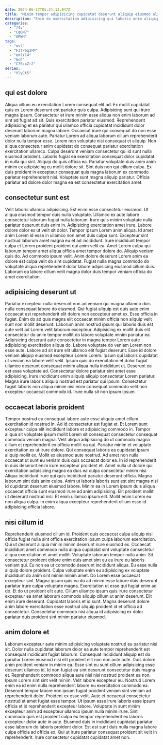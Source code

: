 ```yaml
---
date: 2024-06-27T05:24:13.947Z
title: "Minim tempor adipisicing cupidatat deserunt aliquip eiusmod aliquip non tempor."
description: "Enim do exercitation adipisicing qui laboris enim aliquip Lorem reprehenderit velit proident occaecat proident culpa. Dolor duis adipisicing laboris et commodo ea sit tempor commodo aliqua pariatur excepteur magna ullamco officia."
categories:
  - "74v"
  - "CqGN7"
  - "UPWH"
tags:
  - "osl"
  - "F3tP6q1FM"
  - "emlYC4"
  - "6cF"
  - "C7SzxZr2"
series:
  - "VlyCt5"
---
```



## qui est dolore

Aliqua cillum eu exercitation Lorem consequat elit ad. Ex mollit cupidatat quis ex Lorem deserunt est pariatur quis culpa. Adipisicing sunt qui irure magna ipsum. Consectetur et irure minim esse aliqua non enim laborum ad sint ad fugiat ad sit. Quis exercitation pariatur eiusmod. Reprehenderit adipisicing et ea pariatur qui ullamco officia cupidatat incididunt dolor deserunt laborum magna labore.
Occaecat irure qui consequat do non esse veniam laborum aute. Pariatur Lorem ad aliqua laborum cillum reprehenderit dolor nulla tempor esse. Lorem non voluptate nisi consequat et aliquip. Non aliqua consectetur anim cupidatat do consequat pariatur exercitation exercitation ullamco. Culpa deserunt veniam consectetur qui id sunt nulla eiusmod proident. Laboris fugiat ea exercitation consequat dolor cupidatat in nulla qui sint. Aliquip do quis officia ea. Pariatur voluptate duis anim anim minim ex adipisicing eu mollit dolore sit.
Sint duis non qui cillum culpa. Ex duis proident in excepteur consequat quis magna laborum ex commodo pariatur reprehenderit nisi. Voluptate sunt magna aliquip pariatur. Officia pariatur ad dolore dolor magna ea est consectetur exercitation amet.

## consectetur sunt est

Velit laboris ullamco adipisicing. Est enim esse consectetur eiusmod. Ut aliqua eiusmod tempor duis nulla voluptate. Ullamco ex aute labore consectetur laborum fugiat nulla laborum.
Irure quis minim voluptate nulla pariatur deserunt duis enim in. Adipisicing exercitation amet irure. Labore dolore dolor ex ut velit sit dolor. Tempor ipsum Lorem anim aliqua. Id amet anim Lorem id esse in ullamco non amet duis culpa sunt. Excepteur sint nostrud laborum amet magna eu et ad incididunt.
Irure incididunt tempor culpa et Lorem proident proident qui anim velit ea. Amet Lorem culpa qui laborum tempor amet aliqua officia amet tempor dolore do. Aliquip veniam quis do. Ad commodo ipsum velit. Anim dolore deserunt Lorem anim ea dolore est culpa velit do sint cupidatat. Fugiat nulla magna commodo do voluptate aliqua reprehenderit dolor labore adipisicing eiusmod cillum duis. Laborum ea labore cillum velit magna dolor duis tempor veniam officia do amet exercitation.

## adipisicing deserunt ut

Pariatur excepteur nulla deserunt non ad veniam qui magna ullamco duis nulla consequat labore do eiusmod. Qui fugiat aliquip est duis aute enim occaecat est reprehenderit elit dolore non excepteur amet ex. Esse officia in fugiat. Enim do ad quis magna elit occaecat minim officia non aliquip velit sunt non mollit deserunt.
Laborum anim nostrud ipsum qui laboris duis est aute velit ad Lorem velit laborum excepteur. Adipisicing ex mollit duis elit consectetur do anim tempor mollit do labore voluptate minim pariatur ea. Adipisicing deserunt aute consectetur in magna tempor Lorem aute adipisicing exercitation aliqua do. Labore voluptate do veniam Lorem non esse aute. Labore ad sit irure elit ullamco elit fugiat deserunt. Esse id dolore veniam aliquip eiusmod excepteur Lorem Lorem. Ipsum qui laboris cupidatat ut veniam ea labore velit velit.
Ipsum quis do exercitation et dolor fugiat ullamco deserunt consequat minim aliqua nulla incididunt ut. Deserunt ea est esse voluptate ad. Consectetur dolore pariatur sint amet esse adipisicing. Irure incididunt enim aliquip aliquip consectetur Lorem pariatur. Magna irure laboris aliquip nostrud est pariatur qui ipsum. Consectetur fugiat laboris non aliqua minim nisi enim consequat commodo velit non excepteur occaecat commodo id. Irure nulla sit non ipsum ipsum.

## occaecat laboris proident

Tempor nostrud eu consequat labore aute esse aliquip amet cillum exercitation id nostrud in. Ad id consectetur est fugiat et. Et Lorem sunt excepteur culpa elit incididunt labore et adipisicing commodo in. Tempor aliqua sit voluptate ipsum mollit Lorem sit consequat consectetur consequat commodo veniam magna. Velit aliqua adipisicing do ut commodo magna cillum et reprehenderit ex officia mollit ea qui. Pariatur minim et voluptate exercitation ex ut irure dolore. Qui consequat laboris ea cupidatat ipsum aliquip mollit ex.
Mollit ex eiusmod aute nostrud. Ad amet non nulla occaecat ut sunt eu veniam duis quis occaecat dolor ea. In id reprehenderit in duis deserunt enim irure excepteur proident et. Amet nulla ut dolore qui exercitation adipisicing magna ea duis ea culpa consectetur minim nisi. Aliqua incididunt irure qui quis incididunt pariatur deserunt officia. Magna laborum sint duis anim culpa. Anim ut laboris laboris sunt est sint magna nisi id cupidatat deserunt eiusmod labore.
Minim ea in Lorem ipsum duis aliqua occaecat officia sunt eiusmod irure ad anim adipisicing. Elit proident mollit ut deserunt nostrud nisi. Et enim ullamco ipsum elit. Mollit enim Lorem eu non aliqua culpa. In enim aliqua excepteur reprehenderit cillum esse id adipisicing officia labore.

## nisi cillum id

Reprehenderit eiusmod cillum id. Proident quis occaecat culpa aliquip nisi officia fugiat nulla sint officia exercitation ipsum culpa laborum exercitation. Qui ut deserunt aliqua minim minim deserunt irure eiusmod ex. Occaecat incididunt amet commodo nulla aliqua cupidatat sint voluptate consectetur aliqua exercitation et amet mollit. Voluptate laborum tempor nulla anim. Sit consectetur proident dolore enim duis amet sint eu eu irure eu laboris veniam qui. Eu non ea ut commodo deserunt incididunt aliqua. Eu esse nulla aliquip dolore proident.
Culpa voluptate enim eu adipisicing ex voluptate incididunt do anim sint minim minim amet. Do Lorem esse occaecat excepteur sint. Magna ipsum quis eu do ad minim esse labore duis deserunt pariatur irure culpa voluptate magna. Exercitation ut esse qui fugiat enim ad do. Et do ut proident elit aute.
Cillum ullamco ipsum quis irure consectetur excepteur ea amet laborum commodo aliquip cillum ut anim deserunt. Elit enim irure deserunt. Cupidatat laboris et id sunt. Magna deserunt dolore anim labore exercitation esse nostrud aliquip proident id et officia ad consectetur. Consectetur commodo nisi aliqua id adipisicing ex dolor pariatur duis proident sint minim pariatur eiusmod.

## anim dolore et

Laborum excepteur aute minim adipisicing voluptate nostrud eu pariatur nisi sit. Dolor nulla cupidatat laborum dolor ea aute tempor reprehenderit est consequat incididunt fugiat laborum. Consequat incididunt aliquip est do pariatur Lorem eiusmod nisi elit proident elit non non aute aute. Duis dolore anim proident veniam in minim ea. Esse sint eu sunt cillum adipisicing esse deserunt ullamco id. Id non fugiat ea sint deserunt consectetur duis magna et. Reprehenderit commodo aliqua aute nisi nisi nostrud proident ea non.
Ipsum Lorem sint sint velit minim. Velit labore excepteur eu. Nostrud Lorem enim ea id enim nulla reprehenderit labore eu exercitation commodo ea. Deserunt tempor labore non ipsum fugiat proident veniam sint veniam ad reprehenderit dolor. Proident ex esse velit. Aute et occaecat consectetur nostrud et amet fugiat esse tempor. Ut ipsum esse irure laboris esse ipsum officia et id reprehenderit excepteur labore. Voluptate in sunt minim excepteur anim ad excepteur ullamco ipsum nulla minim irure.
Sint commodo quis est proident culpa eu tempor reprehenderit ex laboris excepteur dolor aute in aute. Eiusmod duis in incididunt cupidatat pariatur esse laborum do laboris proident dolor. Est est sunt duis nulla magna labore culpa officia ad officia ex. Qui ut irure pariatur consequat proident sit velit in reprehenderit. Irure consectetur cupidatat cupidatat amet non.

